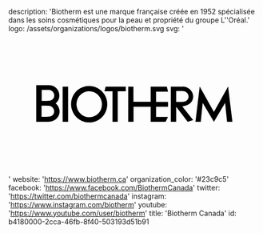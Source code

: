 description: 'Biotherm est une marque française créée en 1952 spécialisée dans les soins cosmétiques pour la peau et propriété du groupe L''Oréal.'
logo: /assets/organizations/logos/biotherm.svg
svg: '<svg xmlns="http://www.w3.org/2000/svg" viewBox="0 0 160 90"><path d="M61.783 34.17l-.732 2.992h5.113v19.323h3.303V37.162h5.127V34.17H61.782m39.678 3.18l-.797-3.165-10.254-.015v9.63H79.454v-9.63h-3.32l-.015 22.315h3.397v-9.52H90.41v9.55l9.49-.03 1.512-3.085h-7.59v-6.405h7.605v-3.1h-7.605v-6.546h7.637M32.377 48.616l-.14-.453-.125-.404-.187-.407-.17-.404-.236-.407-.312-.42-.28-.405-.358-.405-.358-.39-.17-.125.045-.093.31-.265.313-.28.28-.313.266-.328.17-.312.235-.36.188-.357.125-.357.14-.36.093-.403.095-.42.03-.39.048-.42v-.39l-.047-.422-.03-.39-.062-.374-.078-.404-.14-.406-.14-.404-.125-.358-.235-.36-.17-.357-.234-.36-.265-.325-.28-.31-.312-.314-.31-.28-.36-.264-.358-.235-.406-.218-.45-.172-.454-.188-.45-.14-.5-.093-.5-.08-.545-.045h-8.259v23.22h7.916l.438-.063.45-.048.454-.03.404-.095.406-.142.404-.14.406-.125.404-.186.36-.22.325-.23.36-.22.31-.234.266-.265.327-.312.218-.326.28-.312.218-.312.188-.328.172-.357.14-.357.125-.358.14-.404.046-.406.095-.358v-1.213l-.046-.405-.095-.41zm-3.335 1.807l-.093.468-.14.358-.236.453-.28.374-.28.266-.404.312-.484.265-.466.188-.36.107-1.23.078-.594.032h-3.41v-7.03h3.177l.826.018.778.015.374.062.42.11.344.14.453.25.42.327.373.39.328.45.25.515.172.514.093.484.015.372-.048.483zm.063-10.083l-.093.468-.142.358-.248.453-.28.374-.266.264-.42.312-.483.265-.453.188-.375.108-1.278.08-.498.03h-3.414v-6.997h4.753l.357.063.42.108.36.14.436.25.42.328.39.39.312.453.25.514.187.513.093.482.017.375-.047.48zm110.5-6.186l-9.022 16.08-9.022-16.08-2.71 22.33h3.38l1.23-11.966 7.123 11.967 7.122-11.967 1.232 11.967h3.396l-2.728-22.33M34.466 56.47l3.474.015V34.17h-3.474v22.3"/><path d="M62.703 43.707l-.078-.515-.11-.484-.124-.482-.14-.483-.172-.467-.14-.36-.046-.107-.218-.454-.218-.45-.25-.437-.265-.422-.28-.42-.296-.407-.326-.372-.343-.39-.343-.358-.36-.343-.388-.328-.39-.312-.39-.28-.437-.28-.436-.265-.435-.235-.436-.218-.454-.187-.466-.188-.484-.155-.482-.125-.483-.125-.498-.093-.482-.078-1.014-.08h-.996l-1 .093-.497.08-.5.092-.466.125-.482.142-.484.17-.467.172-.45.2-.454.22-.437.25-.436.25-.654.467-.406.312-.375.313-.357.357-.343.358-.343.36-.313.39-.294.403-.28.42-.266.422-.235.436-.233.44-.204.45-.186.468-.17.467-.14.482-.174.686-.093.484-.062.515-.092.98v.998l.093.996.063.5.11.5.108.48.157.483.156.467.187.482.203.452.203.452.373.654.155.265.265.42.296.39.31.406.314.372.343.36.357.356.375.328.39.326.404.296.388.28.42.266.44.25.45.218.453.218.47.172.467.17.482.142.467.14.5.095.48.077.998.108h.993l1-.062.48-.063.5-.108.483-.11.482-.124.468-.14.468-.187.453-.202.468-.218.437-.22.436-.248.406-.28.42-.296.39-.298.372-.326.36-.343.356-.344.328-.39.328-.374.294-.404.28-.406.266-.436.25-.42.218-.454.218-.45.078-.203.093-.25.172-.47.142-.48.2-.812.11-.482.08-.5.076-.996v-.654l-.045-.998-.062-.48zm-3.288 2.414l-.125.812-.187.81-.25.812-.17.39-.19.374-.2.374-.235.358-.233.343-.28.328-.28.312-.297.296-.296.28-.343.266-.33.265-.357.218-.36.218-.39.203-.778.295-.795.233-.825.173-.825.092h-.312l-.545-.015-.827-.093-.42-.078-.608-.172-.78-.28-.39-.188-.356-.203-.36-.2-.357-.235-.328-.265-.31-.265-.314-.296-.294-.297-.266-.31-.266-.33-.233-.342-.235-.357-.294-.546-.25-.546-.266-.794-.202-.827-.156-.84-.015-.734.03-.593.093-.78.17-.808.25-.813.157-.39.188-.39.202-.357.218-.375.25-.343.25-.343.28-.312.296-.328.297-.28.328-.28.328-.25.343-.25.358-.234.374-.203.375-.187.794-.328.81-.218.796-.125.825-.032h.063l.78.047.81.125.795.218.78.266.373.186.375.203.343.202.358.233.313.265.326.265.296.28.28.297.265.326.482.61.235.357.218.36.203.372.17.39.28.795.22.825.156.842.03.778-.035.733zm57.813-6.949l-.123-.453-.142-.437-.187-.42-.218-.39-.28-.407-.266-.39-.312-.357-.357-.344-.374-.328-.39-.28-.422-.28-.468-.233-.482-.218-.515-.188-.546-.126-.592-.108-.576-.063-.44.017h-7.32v22.315h3.38v-9.49l3.943 5.11 3.383 4.38 3.458-1.106-6.84-8.588-.062-.078h.062l.655-.125.7-.14.64-.157.607-.218.577-.22.514-.263.497-.28.422-.28.39-.344.375-.36.31-.372.268-.39.248-.405.218-.42.143-.42.123-.47.095-.418.063-.453v-.918l-.062-.45-.092-.436zm-2.79 1.776l-.123.5-.188.5-.265.45-.36.404-.45.36-.545.325-.623.173-.733.187-.606.047-.14.015h-3.817l.015-6.918h3.803l.14.015.577.032.718.14.575.217.546.312.454.358.357.404.313.453.188.498.14.5.095.5-.067.525z"/></svg>'
website: 'https://www.biotherm.ca'
organization_color: '#23c9c5'
facebook: 'https://www.facebook.com/BiothermCanada'
twitter: 'https://twitter.com/biothermcanada'
instagram: 'https://www.instagram.com/biotherm'
youtube: 'https://www.youtube.com/user/biotherm'
title: 'Biotherm Canada'
id: b4180000-2cca-46fb-8f40-503193d51b91
